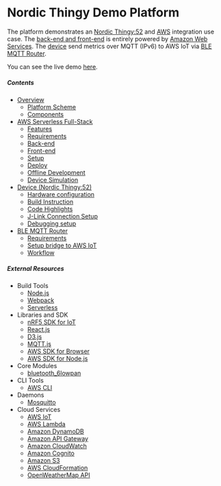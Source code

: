 Nordic Thingy Demo Platform
=============

The platform demonstrates an [Nordic Thingy:52](https://www.nordicsemi.com/eng/Products/Nordic-Thingy-52) and [AWS](https://aws.amazon.com) integration use case.
The [back-end and front-end](docs/AWS.md) is entirely powered by [Amazon Web Services](https://aws.amazon.com/).
The [device](./docs/DEVICE.md) send metrics over MQTT (IPv6) to AWS IoT via [BLE MQTT Router](docs/ROUTER.md).

You can see the live demo [here](http://nordic-dev-serverless-site-s3.s3-website.eu-central-1.amazonaws.com/#/dashboard).

##### Contents

- [Overview](docs/OVERVIEW.md)
	- [Platform Scheme](docs/OVERVIEW.md#platform-scheme)
	- [Components](docs/OVERVIEW.md#components)
- [AWS Serverless Full-Stack](docs/AWS.md)
	- [Features](docs/AWS.md#features)
    - [Requirements](docs/AWS.md#requirements)
    - [Back-end](docs/AWS.md#back-end)
    - [Front-end](docs/AWS.md#front-end)
    - [Setup](docs/AWS.md#setup)
    - [Deploy](docs/AWS.md#deploy)
    - [Offline Development](docs/AWS.md#offline-development)
    - [Device Simulation](docs/AWS.md#device-simulation)
- [Device (Nordic Thingy:52)](docs/DEVICE.md)
	- [Hardware configuration](docs/DEVICE.md#hardware-configuration)
    - [Build Instruction](docs/DEVICE.md#connecting-to-ble-router)
    - [Code Highlights](docs/DEVICE.md#code-highlights)
    - [J-Link Connection Setup](docs/DEVICE.md#j-link-connection-setup)
    - [Debugging setup](docs/DEVICE.md#debugging-setup)
- [BLE MQTT Router](docs/ROUTER.md)
    - [Requirements](docs/ROUTER.md#requirements)
    - [Setup bridge to AWS IoT](docs/ROUTER.md#requirements)
    - [Workflow](docs/ROUTER.md#workflow)
   	
##### External Resources

- Build Tools
	- [Node.js](https://nodejs.org/en/)
	- [Webpack](https://webpack.github.io/)
	- [Serverless](https://serverless.com/)
- Libraries and SDK
    - [nRF5 SDK for IoT](https://www.nordicsemi.com/eng/Products/Bluetooth-low-energy/nRF5-SDK-for-IoT)
	- [React.js](https://facebook.github.io/react/)
	- [D3.js](https://d3js.org/)
	- [MQTT.js](https://github.com/mqttjs/MQTT.js)
	- [AWS SDK for Browser](https://aws.amazon.com/sdk-for-browser/)
	- [AWS SDK for Node.js](https://aws.amazon.com/sdk-for-node-js/)
- Core Modules
	- [bluetooth_6lowpan](https://wiki.openwrt.org/doc/howto/bluetooth.6lowpan)
- CLI Tools
	- [AWS CLI](https://aws.amazon.com/cli/)
- Daemons
	- [Mosquitto](https://mosquitto.org/)
- Cloud Services
	- [AWS IoT](https://aws.amazon.com/iot/)
	- [AWS Lambda](https://aws.amazon.com/lambda/) 
	- [Amazon DynamoDB](https://aws.amazon.com/dynamodb/)
	- [Amazon API Gateway](https://aws.amazon.com/api-gateway/)
	- [Amazon CloudWatch](http://aws.amazon.com/cloudwatch/)
	- [Amazon Cognito](http://aws.amazon.com/cognito/)
	- [Amazon S3](http://aws.amazon.com/s3/)
    - [AWS CloudFormation](https://aws.amazon.com/cloudformation/)
	- [OpenWeatherMap API](http://openweathermap.org/)